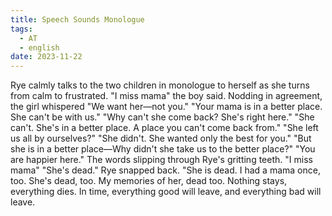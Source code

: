 ```yaml
---
title: Speech Sounds Monologue
tags:
  - AT
  - english
date: 2023-11-22
---
```

Rye calmly talks to the two children in monologue to herself as she turns from calm to frustrated.
"I miss mama" the boy said. 
Nodding in agreement, the girl whispered "We want her—not you."
"Your mama is in a better place. She can't be with us."
"Why can't she come back? She's right here."
"She can't. She's in a better place. A place you can't come back from."
"She left us all by ourselves?"
"She didn't. She wanted only the best for you."
"But she is in a better place—Why didn't she take us to the better place?"
"You are happier here." The words slipping through Rye's gritting teeth.
"I miss mama"
"She's dead." Rye snapped back.
"She is dead. I had a mama once, too. She's dead, too. My memories of her, dead too. Nothing stays, everything dies. In time, everything good will leave, and everything bad will leave. 

